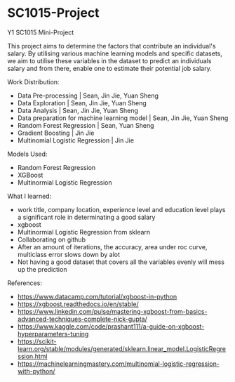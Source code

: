 # SC1015-Project
Y1 SC1015 Mini-Project

This project aims to determine the factors that contribute an individual's salary. By utilising various machine learning models and specific datasets, we aim to utilise these variables in the dataset to predict an individuals salary and from there, enable one to estimate their potential job salary.


Work Distribution:
- Data Pre-processing                            |  Sean, Jin Jie, Yuan Sheng
- Data Exploration                               |  Sean, Jin Jie, Yuan Sheng
- Data Analysis                                  |  Sean, Jin Jie, Yuan Sheng
- Data preparation for machine learning model    |  Sean, Jin Jie, Yuan Sheng
- Random Forest Regression                       |  Sean, Yuan Sheng
- Gradient Boosting                              |  Jin Jie
- Multinomial Logistic Regression                |  Jin Jie

Models Used:
- Random Forest Regression
- XGBoost
- Multinormial Logistic Regression

What I learned:
- work title, company location, experience level and education level plays a significant role in determinating a good salary
- xgboost
- Multinormial Logistic Regression from sklearn
- Collaborating on github
- After an amount of iterations, the accuracy, area under roc curve, multiclass error slows down by alot
- Not having a good dataset that covers all the variables evenly will mess up the prediction

References:
- https://www.datacamp.com/tutorial/xgboost-in-python
- https://xgboost.readthedocs.io/en/stable/
- https://www.linkedin.com/pulse/mastering-xgboost-from-basics-advanced-techniques-complete-nick-gupta/
- https://www.kaggle.com/code/prashant111/a-guide-on-xgboost-hyperparameters-tuning
- https://scikit-learn.org/stable/modules/generated/sklearn.linear_model.LogisticRegression.html
- https://machinelearningmastery.com/multinomial-logistic-regression-with-python/
